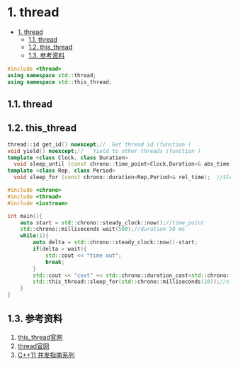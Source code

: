 # 1. thread

- [1. thread](#1-thread)
  - [1.1. thread](#11-thread)
  - [1.2. this_thread](#12-this_thread)
  - [1.3. 参考资料](#13-参考资料)

```C++
#include <thread>
using namespace std::thread;
using namespace std::this_thread;
```

## 1.1. thread

## 1.2. this_thread

```C++
thread::id get_id() noexcept;//  Get thread id (function )
void yield() noexcept;//   Yield to other threads (function )
template <class Clock, class Duration>
  void sleep_until (const chrono::time_point<Clock,Duration>& abs_time);//Sleep until time point (function )绝对时间
template <class Rep, class Period>
  void sleep_for (const chrono::duration<Rep,Period>& rel_time);  //Sleep for time span (function )
```

```C++
#include <chrono>
#include <thread>
#include <iostream>

int main(){
    auto start = std::chrono::steady_clock::now();//time_point
    std::chrono::milliseconds wait(500);//duration 50 ms
    while(1){
        auto delta = std::chrono::steady_clock::now()-start;
        if(delta > wait){
            std::cout << "time out";
            break;
        }
        std::cout << "cost" << std::chrono::duration_cast<std::chrono::milliseconds>(delta).count() << "ms" << std::endl;
        std::this_thread::sleep_for(std::chrono::milliseconds(10));//sleep 10 ms
    }
}
```

## 1.3. 参考资料

1. [this_thread官网](http://www.cplusplus.com/reference/thread/this_thread/)
2. [thread官网](http://www.cplusplus.com/reference/thread/thread/)
3. [C++11 并发指南系列](https://www.cnblogs.com/haippy/p/3284540.html)
